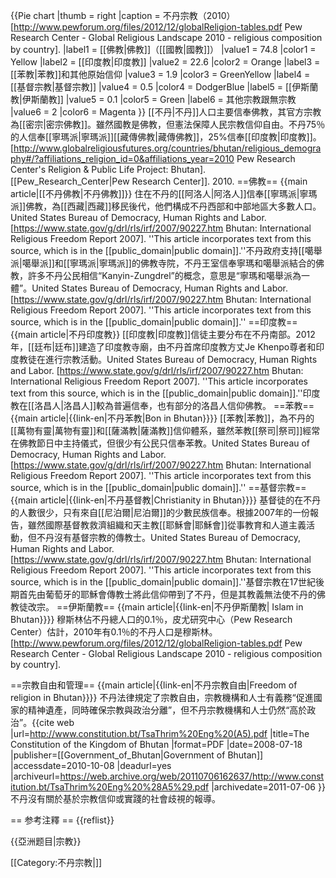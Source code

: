 {{Pie chart
|thumb = right
|caption = 不丹宗教（2010）<ref name="pew2010">[http://www.pewforum.org/files/2012/12/globalReligion-tables.pdf Pew Research Center - Global Religious Landscape 2010 - religious composition by country].</ref>
|label1 = [[佛教|佛教]]（[[國教|國教]]）
|value1 = 74.8
|color1 = Yellow
|label2 = [[印度教|印度教]]
|value2 = 22.6 
|color2 = Orange
|label3 = [[苯教|苯教]]和其他原始信仰
|value3 = 1.9
|color3 = GreenYellow
|label4 = [[基督宗教|基督宗教]]
|value4 = 0.5
|color4 = DodgerBlue
|label5 = [[伊斯蘭教|伊斯蘭教]]
|value5 = 0.1
|color5 = Green
|label6 = 其他宗教跟無宗教
|value6 = 2
|color6 = Magenta
}}
[[不丹|不丹]]人口主要信奉佛教，其官方宗教為[[密宗|密宗佛教]]。雖然國教是佛教，但憲法保障人民宗教信仰自由。不丹75％的人信奉[[寧瑪派|寧瑪派]][[藏傳佛教|藏傳佛教]]，25%信奉[[印度教|印度教]]。<ref name=pew>[http://www.globalreligiousfutures.org/countries/bhutan/religious_demography#/?affiliations_religion_id=0&affiliations_year=2010 Pew Research Center's Religion & Public Life Project: Bhutan]. [[Pew_Research_Center|Pew Research Center]]. 2010.</ref>
==佛教==
{{main article|[[不丹佛教|不丹佛教]]}}
住在不丹的[[阿洛人|阿洛人]]信奉[[寧瑪派|寧瑪派]]佛教，為[[西藏|西藏]]移民後代，他們構成不丹西部和中部地區大多數人口。<ref name=rf>United States Bureau of Democracy, Human Rights and Labor. [https://www.state.gov/g/drl/rls/irf/2007/90227.htm Bhutan: International Religious Freedom Report 2007]. ''This article incorporates text from this source, which is in the [[public_domain|public domain]].''</ref>不丹政府支持[[噶舉派|噶舉派]]和[[寧瑪派|寧瑪派]]的佛教寺院，不丹王室信奉寧瑪和噶舉派結合的佛教，許多不丹公民相信“Kanyin-Zungdrel”的概念，意思是“寧瑪和噶舉派為一體”。<ref name=rf>United States Bureau of Democracy, Human Rights and Labor. [https://www.state.gov/g/drl/rls/irf/2007/90227.htm Bhutan: International Religious Freedom Report 2007]. ''This article incorporates text from this source, which is in the [[public_domain|public domain]].''</ref>
==印度教==
{{main article|不丹印度教}}
[[印度教|印度教]]信徒主要分布在不丹南部。2012年，[[廷布|廷布]]建造了印度教寺廟，由不丹首席印度教方丈Je Khenpo尊者和印度教徒在進行宗教活動。<ref name=rf>United States Bureau of Democracy, Human Rights and Labor. [https://www.state.gov/g/drl/rls/irf/2007/90227.htm Bhutan: International Religious Freedom Report 2007]. ''This article incorporates text from this source, which is in the [[public_domain|public domain]].''</ref>印度教在[[洛昌人|洛昌人]]較為普遍信奉，也有部分的洛昌人信仰佛教。
==苯教==
{{main article|{{link-en|不丹苯教|Bon in Bhutan}}}}
[[苯教|苯教]]，為不丹的[[萬物有靈|萬物有靈]]和[[薩滿教|薩滿教]]信仰體系，雖然苯教[[祭司|祭司]]經常在佛教節日中主持儀式，但很少有公民只信奉苯教。<ref name=rf>United States Bureau of Democracy, Human Rights and Labor. [https://www.state.gov/g/drl/rls/irf/2007/90227.htm Bhutan: International Religious Freedom Report 2007]. ''This article incorporates text from this source, which is in the [[public_domain|public domain]].''</ref>
==基督宗教==
{{main article|{{link-en|不丹基督教|Christianity in Bhutan}}}}
基督徒的在不丹的人數很少，只有來自[[尼泊爾|尼泊爾]]的少數民族信奉。根據2007年的一份報告，雖然國際基督教救濟組織和天主教[[耶穌會|耶穌會]]從事教育和人道主義活動，但不丹沒有基督宗教的傳教士。<ref name=rf>United States Bureau of Democracy, Human Rights and Labor. [https://www.state.gov/g/drl/rls/irf/2007/90227.htm Bhutan: International Religious Freedom Report 2007]. ''This article incorporates text from this source, which is in the [[public_domain|public domain]].''</ref>基督宗教在17世紀後期首先由葡萄牙的耶穌會傳教士將此信仰帶到了不丹，但是其教義無法使不丹的佛教徒改宗。
==伊斯蘭教==
{{main article|{{link-en|不丹伊斯蘭教| Islam in Bhutan}}}}
穆斯林佔不丹總人口的0.1％，皮尤研究中心（Pew Research Center）估計，2010年有0.1％的不丹人口是穆斯林。<ref name="pew2010">[http://www.pewforum.org/files/2012/12/globalReligion-tables.pdf Pew Research Center - Global Religious Landscape 2010 - religious composition by country].</ref><ref name="pew"/>

==宗教自由和管理==
{{main article|{{link-en|不丹宗教自由|Freedom of religion in Bhutan}}}}
不丹法律規定了宗教自由，宗教機構和人士有義務“促進國家的精神遺產，同時確保宗教與政治分離”，但不丹宗教機構和人士仍然“高於政治”。<ref name=CoBE>{{cite web |url=http://www.constitution.bt/TsaThrim%20Eng%20(A5).pdf |title=The Constitution of the Kingdom of Bhutan |format=PDF |date=2008-07-18 |publisher=[[Government_of_Bhutan|Government of Bhutan]] |accessdate=2010-10-08 |deadurl=yes |archiveurl=https://web.archive.org/web/20110706162637/http://www.constitution.bt/TsaThrim%20Eng%20%28A5%29.pdf |archivedate=2011-07-06 }}</ref> 不丹沒有關於基於宗教信仰或實踐的社會歧視的報導。<ref name=rf/>

== 参考注釋 ==
{{reflist}}

{{亞洲题目|宗教}}

[[Category:不丹宗教|]]